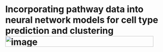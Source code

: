 # Incorporating pathway data into neural network models for cell type prediction and clustering<img width="468" height="34" alt="image" src="https://github.com/user-attachments/assets/02dc507c-4294-49e0-a4c9-40ec4e4e67c4" />
